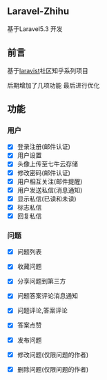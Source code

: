 ## Laravel-Zhihu
基于Laravel5.3 开发

## 前言
基于[laravist](https://www.laravist.com/)社区知乎系列项目
  
后期增加了几项功能  最后进行优化 

## 功能

### 用户
- [x] 登录注册(邮件认证)
- [x] 用户设置
- [x] 头像上传至七牛云存储
- [x] 修改密码(邮件认证)
- [x] 用户相互关注(邮件提醒)
- [x] 用户发送私信(消息通知)
- [x] 显示私信(已读和未读)
- [x] 标志私信
- [x] 回复私信

### 问题
- [x] 问题列表
- [x] 收藏问题
- [x] 分享问题到第三方
- [x] 问题答案评论消息通知
- [x] 问题评论,答案评论
- [x] 答案点赞
- [x] 发布问题
- [x] 修改问题(仅限问题的作者)
- [x] 删除问题(仅限问题的作者)

